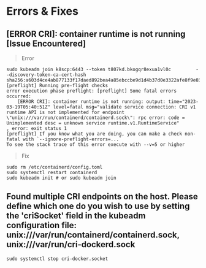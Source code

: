 # Errors & Fixes

## 

## [ERROR CRI]: container runtime is not running [Issue Encountered]


> Error

```
sudo kubeadm join k8scp:6443 --token t807kd.bkogqr8exua1vl0c         --discovery-token-ca-cert-hash sha256:a603d4ce4ab877133f17daed892bea4a85ebccbe9d1d4b37d0e3322afe8f9e03
[preflight] Running pre-flight checks
error execution phase preflight: [preflight] Some fatal errors occurred:
	[ERROR CRI]: container runtime is not running: output: time="2023-03-19T05:40:51Z" level=fatal msg="validate service connection: CRI v1 runtime API is not implemented for endpoint \"unix:///var/run/containerd/containerd.sock\": rpc error: code = Unimplemented desc = unknown service runtime.v1.RuntimeService"
, error: exit status 1
[preflight] If you know what you are doing, you can make a check non-fatal with `--ignore-preflight-errors=...`
To see the stack trace of this error execute with --v=5 or higher
```

> Fix

```
sudo rm /etc/containerd/config.toml
sudo systemctl restart containerd
sudo kubeadm init # or sudo kubeadm join
```

## Found multiple CRI endpoints on the host. Please define which one do you wish to use by setting the 'criSocket' field in the kubeadm configuration file: unix:///var/run/containerd/containerd.sock, unix:///var/run/cri-dockerd.sock

```
sudo systemctl stop cri-docker.socket
```
